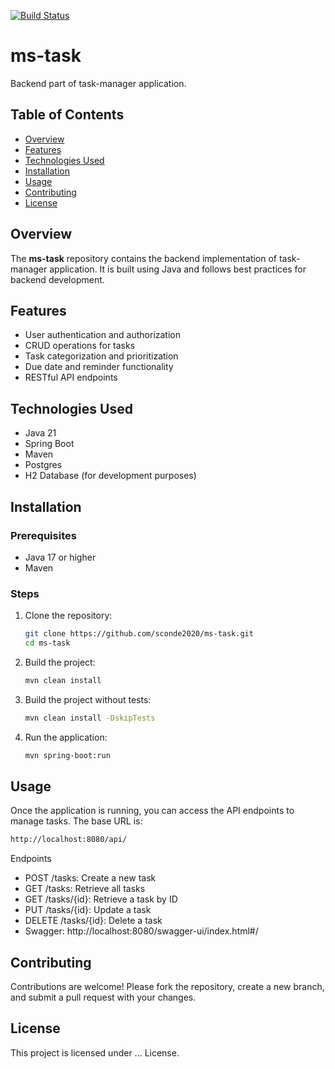 [![Build Status](https://2b42-2001-861-36c1-be50-9457-c497-14fa-d508.ngrok-free.app/job/ms-task-pipeline/badge/icon)](https://2b42-2001-861-36c1-be50-9457-c497-14fa-d508.ngrok-free.app/job/ms-task-pipeline/)

# ms-task

Backend part of task-manager application.

## Table of Contents

- [Overview](#overview)
- [Features](#features)
- [Technologies Used](#technologies-used)
- [Installation](#installation)
- [Usage](#usage)
- [Contributing](#contributing)
- [License](#license)

## Overview

The **ms-task** repository contains the backend implementation of task-manager application. 
It is built using Java and follows best practices for backend development.

## Features

- User authentication and authorization
- CRUD operations for tasks
- Task categorization and prioritization
- Due date and reminder functionality
- RESTful API endpoints

## Technologies Used

- Java 21
- Spring Boot
- Maven
- Postgres
- H2 Database (for development purposes)

## Installation

### Prerequisites

- Java 17 or higher
- Maven

### Steps

1. Clone the repository:

   ```bash
   git clone https://github.com/sconde2020/ms-task.git
   cd ms-task
   ```

2. Build the project:
    ```bash
    mvn clean install
    ```

3. Build the project without tests:
    ```bash
    mvn clean install -DskipTests
    ```
   
4. Run the application:
   ```bash
   mvn spring-boot:run
   ```

## Usage
Once the application is running, you can access the API endpoints to manage tasks. The base URL is:

   ```bash
   http://localhost:8080/api/
   ```
Endpoints
- POST /tasks: Create a new task
- GET /tasks: Retrieve all tasks
- GET /tasks/{id}: Retrieve a task by ID
- PUT /tasks/{id}: Update a task
- DELETE /tasks/{id}: Delete a task
- Swagger: http://localhost:8080/swagger-ui/index.html#/

## Contributing
Contributions are welcome! Please fork the repository, create a new branch, and submit a pull request with your changes.

## License
This project is licensed under ... License.
